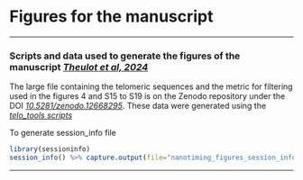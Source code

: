 # Figures for the manuscript  

***

### Scripts and data used to generate the figures of the manuscript [*Theulot et al, 2024*](https://doi.org/10.1101/2024.07.05.602252)

The large file containing the telomeric sequences and the metric for filtering used in the figures 4 and S15 to S19 is on the Zenodo repository under the DOI [*10.5281/zenodo.12668295*](https://doi.org/10.5281/zenodo.12668295). These data were generated using the [*telo_tools scripts*](https://github.com/touala/telo_tools)

To generate session_info file  

```R
library(sessioninfo)  
session_info() %>% capture.output(file="nanotiming_figures_session_info.txt")
```  

***
